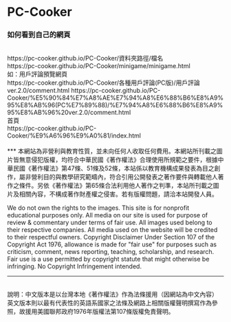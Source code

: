 # PC-Cooker


### 如何看到自己的網頁 ###
<br>
https://pc-cooker.github.io/PC-Cooker/資料夾路徑/檔名
<br>
https://pc-cooker.github.io/PC-Cooker/minigame/minigame.html
<br>
如：用戶評論預覽網頁
<br>
https://pc-cooker.github.io/PC-Cooker/各種用戶評論(PC版)/用戶評論 ver.2.0/comment.html
https://pc-cooker.github.io/PC-Cooker/%E5%90%84%E7%A8%AE%E7%94%A8%E6%88%B6%E8%A9%95%E8%AB%96(PC%E7%89%88)/%E7%94%A8%E6%88%B6%E8%A9%95%E8%AB%96%20ver.2.0/comment.html
<br>
首頁<br>
https://pc-cooker.github.io/PC-Cooker/%E9%A6%96%E9%A0%81/index.html
<br>
<br>
***
本網站為非營利與教育性質，並未向任何人收取任何費用。本網站所刊載之圖片皆無意侵犯版權，均符合中華民國《著作權法》合理使用所規範之要件，根據中華民國《著作權法》第47條、51條及52條，本站係以教育機構成果發表為目之創作，屬非營利目的與教學研究範疇內，符合引用公開發表之著作要件與轉載他人著作之條件。另依《著作權法》第65條合法利用他人著作之判準，本站所刊載之圖片及相關內容，不構成著作財產權之侵害。若有版權問題，請洽本站開發人員。

We do not own the rights to the images. This site is for nonprofit educational purposes only.  All media on our site is used for purpose of review & commentary under terms of fair use. All images used belong to their respective companies. All media used on the website will be credited to their respectful owners. Copyright Disclaimer Under Section 107 of the Copyright Act 1976, allowance is made for "fair use" for purposes such as criticism, comment, news reporting, teaching, scholarship, and research. Fair use is a use permitted by copyright statute that might otherwise be infringing.  No Copyright Infringement intended. 
***
<br>
說明：中文版本是以台灣本地《著作權法》作為法條援用（因網站為中文內容）
英文版本則以最有代表性的英語系國家之法條及網路上相關版權聲明撰寫作為參照，故援用美國聯邦政府1976年版權法第107條版權免責聲明。
